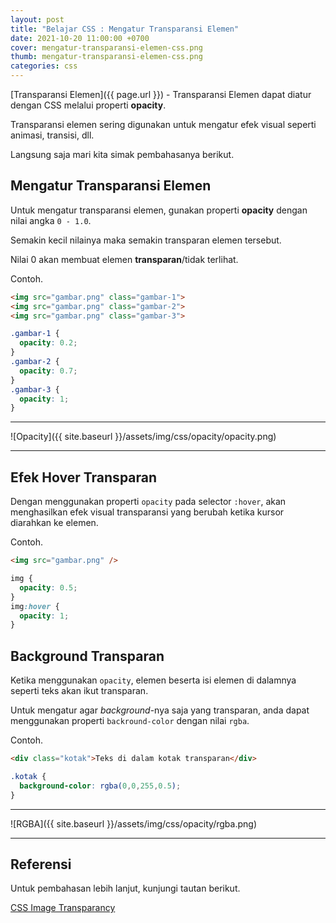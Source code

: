 ```yaml
---
layout: post
title: "Belajar CSS : Mengatur Transparansi Elemen"
date: 2021-10-20 11:00:00 +0700
cover: mengatur-transparansi-elemen-css.png
thumb: mengatur-transparansi-elemen-css.png
categories: css
---
```


[Transparansi Elemen]({{ page.url }}) - Transparansi Elemen dapat diatur dengan CSS melalui properti __opacity__.

Transparansi elemen sering digunakan untuk mengatur efek visual seperti animasi, transisi, dll.

Langsung saja mari kita simak pembahasanya berikut.

## Mengatur Transparansi Elemen

Untuk mengatur transparansi elemen, gunakan properti __opacity__ dengan nilai angka `0 - 1.0`.

Semakin kecil nilainya maka semakin transparan elemen tersebut.

Nilai 0 akan membuat elemen __transparan__/tidak terlihat.

Contoh.

```html
<img src="gambar.png" class="gambar-1">
<img src="gambar.png" class="gambar-2">
<img src="gambar.png" class="gambar-3">
```

```css
.gambar-1 {
  opacity: 0.2;
}
.gambar-2 {
  opacity: 0.7;
}
.gambar-3 {
  opacity: 1;
}
```

***

![Opacity]({{ site.baseurl }}/assets/img/css/opacity/opacity.png)

***

## Efek Hover Transparan

Dengan menggunakan properti `opacity` pada selector `:hover`, akan menghasilkan efek visual transparansi yang berubah ketika kursor diarahkan ke elemen.

Contoh.

```html
<img src="gambar.png" />
```

```css
img {
  opacity: 0.5;
}
img:hover {
  opacity: 1;
}
```

## Background Transparan

Ketika menggunakan `opacity`, elemen beserta isi elemen di dalamnya seperti teks akan ikut transparan.

Untuk mengatur agar _background_-nya saja yang transparan, anda dapat menggunakan properti `backround-color` dengan nilai `rgba`.

Contoh.

```html
<div class="kotak">Teks di dalam kotak transparan</div>
```

```css
.kotak {
  background-color: rgba(0,0,255,0.5);
}
```

***

![RGBA]({{ site.baseurl }}/assets/img/css/opacity/rgba.png)

***

## Referensi

Untuk pembahasan lebih lanjut, kunjungi tautan berikut.

<a href="https://www.w3schools.com/css/css_image_transparency.asp" target="_blank">CSS Image Transparancy</a>